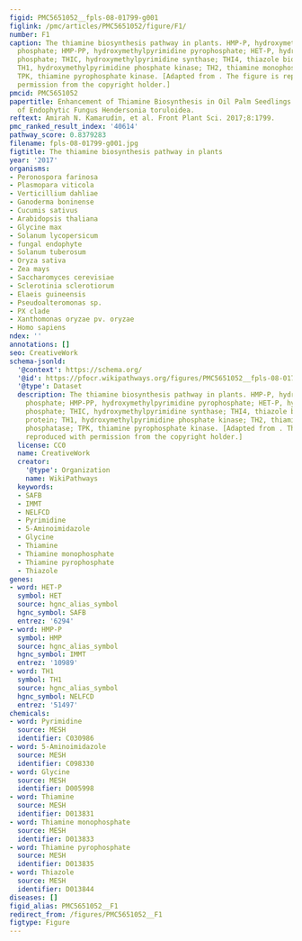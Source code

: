 ```yaml
---
figid: PMC5651052__fpls-08-01799-g001
figlink: /pmc/articles/PMC5651052/figure/F1/
number: F1
caption: The thiamine biosynthesis pathway in plants. HMP-P, hydroxymethylpyrimidine
  phosphate; HMP-PP, hydroxymethylpyrimidine pyrophosphate; HET-P, hydroxyethylthiazole
  phosphate; THIC, hydroxymethylpyrimidine synthase; THI4, thiazole biosynthetic protein;
  TH1, hydroxymethylpyrimidine phosphate kinase; TH2, thiamine monophosphate phosphatase;
  TPK, thiamine pyrophosphate kinase. [Adapted from . The figure is reproduced with
  permission from the copyright holder.]
pmcid: PMC5651052
papertitle: Enhancement of Thiamine Biosynthesis in Oil Palm Seedlings by Colonization
  of Endophytic Fungus Hendersonia toruloidea.
reftext: Amirah N. Kamarudin, et al. Front Plant Sci. 2017;8:1799.
pmc_ranked_result_index: '40614'
pathway_score: 0.8379283
filename: fpls-08-01799-g001.jpg
figtitle: The thiamine biosynthesis pathway in plants
year: '2017'
organisms:
- Peronospora farinosa
- Plasmopara viticola
- Verticillium dahliae
- Ganoderma boninense
- Cucumis sativus
- Arabidopsis thaliana
- Glycine max
- Solanum lycopersicum
- fungal endophyte
- Solanum tuberosum
- Oryza sativa
- Zea mays
- Saccharomyces cerevisiae
- Sclerotinia sclerotiorum
- Elaeis guineensis
- Pseudoalteromonas sp.
- PX clade
- Xanthomonas oryzae pv. oryzae
- Homo sapiens
ndex: ''
annotations: []
seo: CreativeWork
schema-jsonld:
  '@context': https://schema.org/
  '@id': https://pfocr.wikipathways.org/figures/PMC5651052__fpls-08-01799-g001.html
  '@type': Dataset
  description: The thiamine biosynthesis pathway in plants. HMP-P, hydroxymethylpyrimidine
    phosphate; HMP-PP, hydroxymethylpyrimidine pyrophosphate; HET-P, hydroxyethylthiazole
    phosphate; THIC, hydroxymethylpyrimidine synthase; THI4, thiazole biosynthetic
    protein; TH1, hydroxymethylpyrimidine phosphate kinase; TH2, thiamine monophosphate
    phosphatase; TPK, thiamine pyrophosphate kinase. [Adapted from . The figure is
    reproduced with permission from the copyright holder.]
  license: CC0
  name: CreativeWork
  creator:
    '@type': Organization
    name: WikiPathways
  keywords:
  - SAFB
  - IMMT
  - NELFCD
  - Pyrimidine
  - 5-Aminoimidazole
  - Glycine
  - Thiamine
  - Thiamine monophosphate
  - Thiamine pyrophosphate
  - Thiazole
genes:
- word: HET-P
  symbol: HET
  source: hgnc_alias_symbol
  hgnc_symbol: SAFB
  entrez: '6294'
- word: HMP-P
  symbol: HMP
  source: hgnc_alias_symbol
  hgnc_symbol: IMMT
  entrez: '10989'
- word: TH1
  symbol: TH1
  source: hgnc_alias_symbol
  hgnc_symbol: NELFCD
  entrez: '51497'
chemicals:
- word: Pyrimidine
  source: MESH
  identifier: C030986
- word: 5-Aminoimidazole
  source: MESH
  identifier: C098330
- word: Glycine
  source: MESH
  identifier: D005998
- word: Thiamine
  source: MESH
  identifier: D013831
- word: Thiamine monophosphate
  source: MESH
  identifier: D013833
- word: Thiamine pyrophosphate
  source: MESH
  identifier: D013835
- word: Thiazole
  source: MESH
  identifier: D013844
diseases: []
figid_alias: PMC5651052__F1
redirect_from: /figures/PMC5651052__F1
figtype: Figure
---
```

